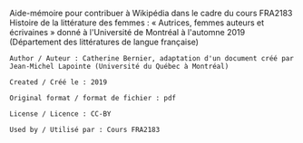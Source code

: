 Aide-mémoire pour contribuer à Wikipédia dans le cadre du cours FRA2183 Histoire de la littérature des femmes : « Autrices, femmes auteurs et écrivaines » donné à l'Université de Montréal à l'automne 2019 (Département des littératures de langue française)

    Author / Auteur : Catherine Bernier, adaptation d'un document créé par Jean-Michel Lapointe (Université du Québec à Montréal)

    Created / Créé le : 2019

    Original format / format de fichier : pdf

    License / Licence : CC-BY

    Used by / Utilisé par : Cours FRA2183
